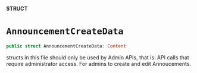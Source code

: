 **STRUCT**

# `AnnouncementCreateData`

```swift
public struct AnnouncementCreateData: Content
```

structs in this file should only be used by Admin APIs, that is: API calls that require administrator access.
For admins to create and edit Annoucements.

